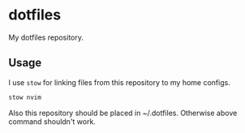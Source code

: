 # dotfiles

My dotfiles repository.

## Usage

I use `stow` for linking files from this repository to my home configs.

```bash
stow nvim
```

Also this repository should be placed in ~/.dotfiles. Otherwise above command shouldn't work.